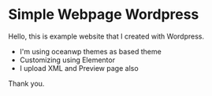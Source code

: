 # Simple Webpage Wordpress

Hello, this is example website that I created with Wordpress.

- I'm using oceanwp themes as based theme
- Customizing using Elementor
- I upload XML and Preview page also

Thank you.
